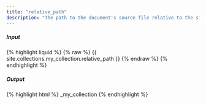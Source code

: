 ```yaml
---
title: "relative_path"
description: "The path to the document's source file relative to the site source."
---
```

##### Input

{% highlight liquid %}
{% raw %}
{{ site.collections.my_collection.relative_path }}
{% endraw %}
{% endhighlight %}

##### Output

{% highlight html %}
_my_collection
{% endhighlight %}
